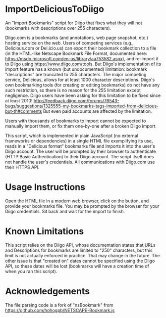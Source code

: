 # ImportDeliciousToDiigo
An "Import Bookmarks" script for Diigo that fixes what they will not (bookmarks with descriptions over 255 characters).

Diigo.com is a bookmarks (and annotations, web page snapshot, etc.) hosting service on the web. Users of competing services (e.g., Delicious.com or Del.icio.us) can export their bookmark collection to a file (in the HTML-like Netscape Bookmark File Format, documented here: https://msdn.microsoft.com/en-us/library/aa753582.aspx), and re-import it to Diigo using https://www.diigo.com/tools. But Diigo's implementation of its import feature has a known (but undocumented) limitation: bookmark "descriptions" are truncated to 255 characters. The major competing service, Delicious, allows for at least 1000 character descriptions. Diigo's own bookmarking tools (for creating or editing bookmarks) do not have any such restriction, so there is no reason for the 255 limitation except negligence. Diigo users have been asking for this limitation to be fixed since at least 2010! http://feedback.diigo.com/forums/76543-bugs/suggestions/1325555-my-bookmarks-tags-imported-from-delicious-but-th#comments But even paid accounts are affected by the limitation.

Users with thousands of bookmarks to import cannot be expected to manually import them, or fix them one-by-one after a broken Diigo import.

This script, which is implemented in plain JavaScript (no external frameworks or dependencies) in a single HTML file exemplifying its use, reads in a "Delicious format" bookmarks file and imports it into the user's Diigo account. The user will be prompted by their browser to authenticate (HTTP Basic Authentication) to their Diigo account. The script itself does not handle the user's credentials. All communications with Diigo.com use their HTTPS API.

# Usage Instructions
Open the HTML file in a modern web browser, click on the button, and provide your bookmarks file. You may be prompted by the browser for your Diigo credentials. Sit back and wait for the import to finish.

# Known Limitations
This script relies on the Diigo API, whose documentation states that URLs and Descriptions for bookmarks are limited to "250" characters, but this limit is not actually enforced in practice. That may change in the future. The other issue is that "created on" dates cannot be specified using the Diigo API, so these dates will be lost (bookmarks will have a creation time of when you ran this script).

# Acknowledgements
The file parsing code is a fork of "nsBookmark" from https://github.com/hohogpb/NETSCAPE-Bookmark.js

